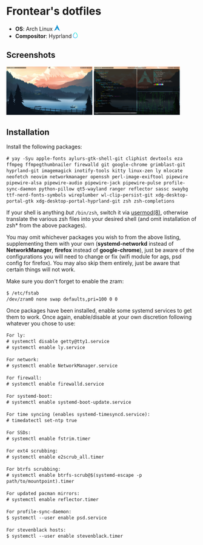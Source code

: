 # Frontear's dotfiles
- **OS**: Arch Linux <img style="height: 16px;" src=".github/archlinux.png" alt="Arch Linux Logo" />
- **Compositor**: Hyprland <img style="height: 16px;" src=".github/hyprland.png" alt="Hyprland Logo" />

## Screenshots

<div>
    <img style="width: 45%;" src=".github/screenshot0.png" alt="Empty workspace" />
    <img style="width: 45%;" src=".github/screenshot1.png" alt="Workspace with nvim on the left, neofetch and cmatrix on the right" />
</div>

## Installation
Install the following packages:

```
# yay -Syu apple-fonts aylurs-gtk-shell-git cliphist devtools eza ffmpeg ffmpegthumbnailer firewalld git google-chrome grimblast-git hyprland-git imagemagick inotify-tools kitty linux-zen ly mlocate neofetch neovim networkmanager openssh perl-image-exiftool pipewire pipewire-alsa pipewire-audio pipewire-jack pipewire-pulse profile-sync-daemon python-pillow qt5-wayland ranger reflector sassc swaybg ttf-nerd-fonts-symbols wireplumber wl-clip-persist-git xdg-desktop-portal-gtk xdg-desktop-portal-hyprland-git zsh zsh-completions
```

If your shell is anything _but_ `/bin/zsh`, switch it via [usermod(8)](https://man.archlinux.org/man/usermod.8.en), otherwise translate the various zsh files into your desired shell (and omit installation of zsh* from the above packages).

You may omit whichever packages you wish to from the above listing, supplementing them with your own (**systemd-networkd** instead of **NetworkManager**, **firefox** instead of **google-chrome**), just be aware of the configurations you will need to change or fix (wifi module for ags, psd config for firefox). You may also skip them entirely, just be aware that certain things will not work.

Make sure you don't forget to enable the zram:
```
$ /etc/fstab
/dev/zram0 none swap defaults,pri=100 0 0
```

Once packages have been installed, enable some systemd services to get them to work. Once again, enable/disable at your own discretion following whatever you chose to use:
```
For ly:
# systemctl disable getty@tty1.service
# systemctl enable ly.service

For network:
# systemctl enable NetworkManager.service

For firewall:
# systemctl enable firewalld.service

For systemd-boot:
# systemctl enable systemd-boot-update.service

For time syncing (enables systemd-timesyncd.service):
# timedatectl set-ntp true

For SSDs:
# systemctl enable fstrim.timer

For ext4 scrubbing:
# systemctl enable e2scrub_all.timer

For btrfs scrubbing:
# systemctl enable btrfs-scrub@$(systemd-escape -p path/to/mountpoint).timer

For updated pacman mirrors:
# systemctl enable reflector.timer

For profile-sync-daemon:
$ systemctl --user enable psd.service

For stevenblack hosts:
$ systemctl --user enable stevenblack.timer
```
